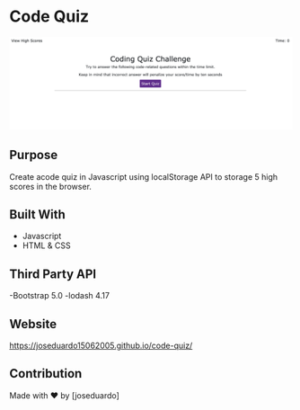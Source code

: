 # Code Quiz

![Mockup Screenshot](assets/images/ScreenShot.png)

## Purpose

Create acode quiz in Javascript using localStorage API to storage 5 high scores in the browser.

## Built With

- Javascript
- HTML & CSS

## Third Party API

-Bootstrap 5.0
-lodash 4.17

## Website

https://joseduardo15062005.github.io/code-quiz/

## Contribution

Made with ❤️ by [joseduardo]
